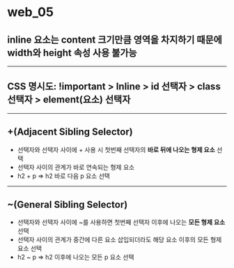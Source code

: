 # web_05

## inline 요소는 content 크기만큼 영역을 차지하기 때문에 width와 height 속성 사용 불가능

---

## **CSS 명시도: !important > Inline > id 선택자 > class 선택자 > element(요소) 선택자**

---

## +(Adjacent Sibling Selector)
* 선택자와 선택자 사이에 + 사용 시 첫번째 선택자의 **바로 뒤에 나오는 형제 요소** 선택
* 선택자 사이의 관계가 바로 연속되는 형제 요소
* h2 + p => h2 바로 다음 p 요소 선택

---

## ~(General Sibling Selector)
* 선택자와 선택자 사이에 ~를 사용하면 첫번째 선택자 이후에 나오는 **모든 형제 요소** 선택
* 선택자 사이의 관계가 중간에 다른 요소 삽입되더라도 해당 요소 이후의 모든 형제 요소 선택
* h2 ~ p => h2 이후에 나오는 모든 p 요소 선택